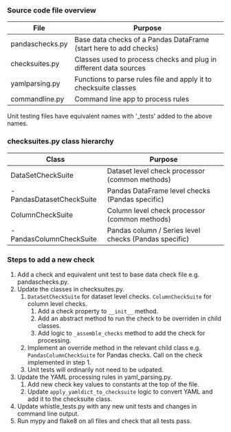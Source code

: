 ### Source code file overview

| File             | Purpose                                                           |
|------------------|-------------------------------------------------------------------|
| pandaschecks.py | Base data checks of a Pandas DataFrame (start here to add checks) |
| checksuites.py   | Classes used to process checks and plug in different data sources |
| yamlparsing.py  | Functions to parse rules file and apply it to checksuite classes  |
| commandline.py       | Command line app to process rules                                 |

Unit testing files have equivalent names with '_tests' added to the above names.

### checksuites.py class hierarchy

| Class                     | Purpose                                               |
|---------------------------|-------------------------------------------------------|
| DataSetCheckSuite         | Dataset level check processor (common methods)        |
| - PandasDatasetCheckSuite | Pandas DataFrame level checks (Pandas specific)       |
| ColumnCheckSuite          | Column level check processor (common methods)         |
| - PandasColumnCheckSuite  | Pandas column / Series level checks (Pandas specific) |

### Steps to add a new check

1. Add a check and equivalent unit test to base data check file e.g. pandaschecks.py.
1. Update the classes in checksuites.py.
   1. `DataSetCheckSuite` for dataset level checks. `ColumnCheckSuite` for column level checks.
      1. Add a check property to `__init__` method.
      1. Add an abstract method to run the check to be overriden in child classes.
      1. Add logic to `_assemble_checks` method to add the check for processing.
   1. Implement an override method in the relevant child class e.g. `PandasColumnCheckSuite` for Pandas checks.
      Call on the check implemented in step 1.
   1. Unit tests will ordinarily not need to be udpated.
1. Update the YAML processing rules in yaml_parsing.py.
   1. Add new check key values to constants at the top of the file.
   1. Update `apply_yamldict_to_checksuite` logic to convert YAML and add it to the checksuite class.
1. Update whistle_tests.py with any new unit tests and changes in command line output.
1. Run mypy and flake8 on all files and check that all tests pass.
